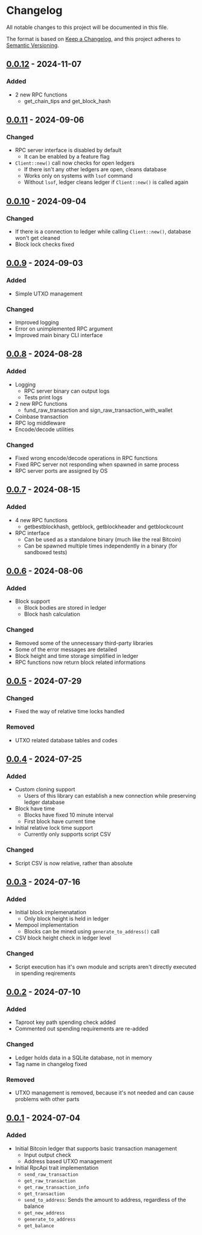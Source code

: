 # Changelog

All notable changes to this project will be documented in this file.

The format is based on [Keep a Changelog](https://keepachangelog.com/en/1.1.0/),
and this project adheres to [Semantic Versioning](https://semver.org/spec/v2.0.0.html).

## [0.0.12] - 2024-11-07

### Added

- 2 new RPC functions
  - get_chain_tips and get_block_hash

## [0.0.11] - 2024-09-06

### Changed

- RPC server interface is disabled by default
  - It can be enabled by a feature flag
- `Client::new()` call now checks for open ledgers
  - If there isn't any other ledgers are open, cleans database
  - Works only on systems with `lsof` command
  - Without `lsof`, ledger cleans ledger if `Client::new()` is called again

## [0.0.10] - 2024-09-04

### Changed

- If there is a connection to ledger while calling `Client::new()`, database won't get cleaned
- Block lock checks fixed

## [0.0.9] - 2024-09-03

### Added

- Simple UTXO management

### Changed

- Improved logging
- Error on unimplemented RPC argument
- Improved main binary CLI interface

## [0.0.8] - 2024-08-28

### Added

- Logging
  - RPC server binary can output logs
  - Tests print logs
- 2 new RPC functions
  - fund_raw_transaction and sign_raw_transaction_with_wallet
- Coinbase transaction
- RPC log middleware
- Encode/decode utilities

### Changed

- Fixed wrong encode/decode operations in RPC functions
- Fixed RPC server not responding when spawned in same process
- RPC server ports are assigned by OS

## [0.0.7] - 2024-08-15

### Added

- 4 new RPC functions
  - getbestblockhash, getblock, getblockheader and getblockcount
- RPC interface
  - Can be used as a standalone binary (much like the real Bitcoin)
  - Can be spawned multiple times independently in a binary (for sandboxed tests)

## [0.0.6] - 2024-08-06

### Added

- Block support
  - Block bodies are stored in ledger
  - Block hash calculation

### Changed

- Removed some of the unnecessary third-party libraries
- Some of the error messages are detailed
- Block height and time storage simplified in ledger
- RPC functions now return block related informations

## [0.0.5] - 2024-07-29

### Changed

- Fixed the way of relative time locks handled

### Removed

- UTXO related database tables and codes

## [0.0.4] - 2024-07-25

### Added

- Custom cloning support
  - Users of this library can establish a new connection while preserving ledger database
- Block have time
  - Blocks have fixed 10 minute interval
  - First block have current time
- Initial relative lock time support
  - Currently only supports script CSV

### Changed

- Script CSV is now relative, rather than absolute

## [0.0.3] - 2024-07-16

### Added

- Initial block implemenatation
  - Only block height is held in ledger
- Mempool implementation
  - Blocks can be mined using `generate_to_address()` call
- CSV block height check in ledger level

### Changed

- Script execution has it's own module and scripts aren't directly executed in spending reqirements

## [0.0.2] - 2024-07-10

### Added

- Taproot key path spending check added
- Commented out spending requirements are re-added

### Changed

- Ledger holds data in a SQLite database, not in memory
- Tag name in changelog fixed

### Removed

- UTXO management is removed, because it's not needed and can cause problems with other parts

## [0.0.1] - 2024-07-04

### Added

- Initial Bitcoin ledger that supports basic transaction management
  - Input output check
  - Address based UTXO management
- Initial RpcApi trait implementation
  - `send_raw_transaction`
  - `get_raw_transaction`
  - `get_raw_transaction_info`
  - `get_transaction`
  - `send_to_address`: Sends the amount to address, regardless of the balance
  - `get_new_address`
  - `generate_to_address`
  - `get_balance`

[0.0.12]: https://github.com/chainwayxyz/bitcoin-mock-rpc/compare/v0.0.11...v0.0.12
[0.0.11]: https://github.com/chainwayxyz/bitcoin-mock-rpc/compare/v0.0.10...v0.0.11
[0.0.10]: https://github.com/chainwayxyz/bitcoin-mock-rpc/compare/v0.0.9...v0.0.10
[0.0.9]: https://github.com/chainwayxyz/bitcoin-mock-rpc/compare/v0.0.8...v0.0.9
[0.0.8]: https://github.com/chainwayxyz/bitcoin-mock-rpc/compare/v0.0.7...v0.0.8
[0.0.7]: https://github.com/chainwayxyz/bitcoin-mock-rpc/compare/v0.0.6...v0.0.7
[0.0.6]: https://github.com/chainwayxyz/bitcoin-mock-rpc/compare/v0.0.5...v0.0.6
[0.0.5]: https://github.com/chainwayxyz/bitcoin-mock-rpc/compare/v0.0.4...v0.0.5
[0.0.4]: https://github.com/chainwayxyz/bitcoin-mock-rpc/compare/v0.0.3...v0.0.4
[0.0.3]: https://github.com/chainwayxyz/bitcoin-mock-rpc/compare/v0.0.2...v0.0.3
[0.0.2]: https://github.com/chainwayxyz/bitcoin-mock-rpc/compare/0.0.1...v0.0.2
[0.0.1]: https://github.com/chainwayxyz/bitcoin-mock-rpc/releases/tag/0.0.1
